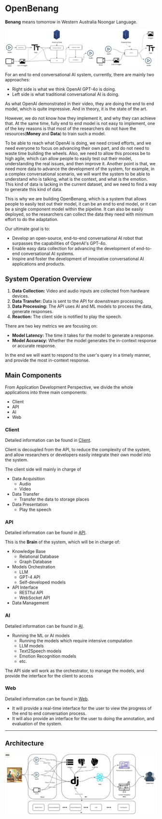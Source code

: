 # OpenBenang

**Benang** means tomorrow in Western Australia Noongar Language.

![./docs/images/OpenBenang.png](./images/OpenBenang.png)

For an end to end conversational AI system, currently, there are mainly two approaches:

- Right side is what we think OpenAI GPT-4o is doing.
- Left side is what traditional conversational AI is doing.

As what OpenAI demonstrated in their video, they are doing the end to end model, which is quite impressive.
And in theory, it is the state of the art.

However, we do not know how they implement it, and why they can achieve that.
At the same time, fully end to end model is not easy to implement, one of the key reasons is that most of the
researchers do not have the resources(**Money** and **Data**) to train such a model.

To be able to reach what OpenAI is doing, we need crowd efforts, and we need everyone to focus on advancing their own
part, and do not need to waste time building the wheels.
Also, we need to allow this process be to high agile, which can allow people to easily test out their model,
understanding the real issues, and then improve it.
Another point is that, we need more data to advance the development of the system, for example, in a complex
conversational scenario,
we will want the system to be able to understand who is talking, what is the context, and what is the emotion.
This kind of data is lacking in the current dataset, and we need to find a way to generate this kind of data.

This is why we are building OpenBenang, which is a system that allows people to easily test out their model, it can be
an end to end model, or it can be a single component model within the pipeline.
It can also be easily deployed, so the researchers can collect the data they need with minimum effort to do the
adaptation.

Our ultimate goal is to:

- Develop an open-source, end-to-end conversational AI robot that surpasses the capabilities of OpenAI's GPT-4o.
- Enable easy data collection for advancing the development of end-to-end conversational AI systems.
- Inspire and foster the development of innovative conversational AI applications and products.

## System Operation Overview

1. **Data Collection:** Video and audio inputs are collected from hardware devices.
2. **Data Transfer:** Data is sent to the API for downstream processing.
3. **Data Processing:** The API uses AI and ML models to process the data, generate responses.
4. **Reaction:** The client side is notified to play the speech.

There are two key metrics we are focusing on:

- **Model Latency:** The time it takes for the model to generate a response.
- **Model Accuracy:** Whether the model generates the in-context response or accurate response.

In the end we will want to respond to the user's query in a timely manner, and provide the most in-context response.

## Main Components

From Application Development Perspective, we divide the whole applications into three main components:

- Client
- API
- AI
- Web

### Client

Detailed information can be found in [Client](./Client.md).

Client is decoupled from the API, to reduce the complexity of the system, and allow researchers or developers easily
integrate their own model into the system.

The client side will mainly in charge of

- Data Acquisition
    - Audio
    - Video
- Data Transfer
    - Transfer the data to storage places
- Data Presentation
    - Play the speech

### API

Detailed information can be found in [API](./API.md).

This is the **Brain** of the system, which will be in charge of:

- Knowledge Base
    - Relational Database
    - Graph Database
- Models Orchestration
    - LLM
    - GPT-4 API
    - Self-developed models
- API Interface
    - RESTful API
    - WebSocket API
- Data Management

### AI

Detailed information can be found in [AI](./AI.md).

- Running the ML or AI models
    - Running the models which require intensive computation
    - LLM models
    - Text2Speech models
    - Emotion Recognition models
    - etc.

The API side will work as the orchestrator, to manage the models, and provide the interface for the client to access

### Web

Detailed information can be found in [Web](./Web.md).

- It will provide a real-time interface for the user to view the progress of the end to end conversation process.
- It will also provide an interface for the user to doing the annotation, and evaluation of the system.

---

## Architecture

![Architecture](./images/ArchitectureDesign.jpg)


[//]: # ()

[//]: # (We have three part components)

[//]: # ()

[//]: # (- Data Collection)

[//]: # (    - Video)

[//]: # (    - Audio)

[//]: # (    - Sync files to Central Brain)

[//]: # (    - Sync files to S3)

[//]: # (- Central Brain)

[//]: # (    - API)

[//]: # (    - STT &#40;Better Perform locally in Central Brain / Performance Concern&#41;)

[//]: # (    - TTS &#40;Better Perform locally in Central Brain&#41;)

[//]: # (    - EMOJI &#40;Perform locally in Central Brain&#41;)

[//]: # (    - LLM &#40;This is in client end&#41;)

[//]: # (- Data Output)

[//]: # (    - Play Audio)

[//]: # ()

[//]: # (## Data Collection)

[//]: # ()

[//]: # (### Video)

[//]: # ()

[//]: # (```bash)

[//]: # (cd ./Client/Listener)

[//]: # (source venv/bin/activate)

[//]: # (# install packages if you have not)

[//]: # (python3 videos_acquire.py --token 3915a50a381a07d77d7b695bbdb0524c6e4004f8 --home_id 1)

[//]: # (```)

[//]: # ()

[//]: # (### Audio)

[//]: # ()

[//]: # (```bash)

[//]: # (cd ./Client/Listener)

[//]: # (source venv/bin/activate)

[//]: # (python3 audios_acquire.py --token 3915a50a381a07d77d7b695bbdb0524c6e4004f8 --home_id 1)

[//]: # (```)

[//]: # ()

[//]: # (### File Sync From Edges to Centre Brain)

[//]: # ()

[//]: # (```bash)

[//]: # (cd ./Client/Listener)

[//]: # (source venv/bin/activate)

[//]: # (python3 sync_files.py)

[//]: # (# python3 sync_files.py --dest_ip 146.118.70.154 --dest_directory /home/pascal/Assistant/Client/Listener/data --dest_username pascal)

[//]: # (# python3 sync_to_s3.py --home_id 1 )

[//]: # (```)

[//]: # ()

[//]: # (## Central Brain)

[//]: # ()

[//]: # (### API)

[//]: # ()

[//]: # (```bash)

[//]: # (cd ./API)

[//]: # (docker compose -f docker-compose-jarv5-demo.yml up)

[//]: # (```)

[//]: # ()

[//]: # (### STT and TTS)

[//]: # ()

[//]: # (Because we have not setup GPU support for our docker image, we need to run the STT model in the local environment.)

[//]: # ()

[//]: # (```bash)

[//]: # (cd ./API)

[//]: # (source venv/bin/activate)

[//]: # (export DEEPFACE_HOME=./ml/ml_models/model_data/deepface)

[//]: # (export DB_SERVICE=localhost)

[//]: # (python3 manage.py start_worker)

[//]: # (```)

[//]: # ()

[//]: # (### EMOJI)

[//]: # ()

[//]: # (For same reason as STT, we need to run the EMOJI model in the local environment.)

[//]: # ()

[//]: # (```bash)

[//]: # (cd ./API)

[//]: # (source venv/bin/activate)

[//]: # (export DEEPFACE_HOME=./ml/ml_models/model_data/deepface)

[//]: # (export DB_SERVICE=localhost)

[//]: # (python3 manage.py emoji)

[//]: # (```)

[//]: # ()

[//]: # (### LLM)

[//]: # ()

[//]: # (```bash)

[//]: # (cd ./Client/Worker)

[//]: # (source venv/bin/activate)

[//]: # (python3 main.py --token 3915a50a381a07d77d7b695bbdb0524c6e4004f8  --api_domain http://localhost:8000 --task_type gpu)

[//]: # (```)

[//]: # ()

[//]: # (## Data Output)

[//]: # ()

[//]: # (### Play Audio)

[//]: # ()

[//]: # (```bash)

[//]: # (cd ./Client/Responder)

[//]: # (source venv/bin/activate)

[//]: # (python3 text_to_speech.py --token 3915a50a381a07d77d7b695bbdb0524c6e4004f8 --api_domain http://localhost:8000 --home_id 1)

[//]: # (```)
